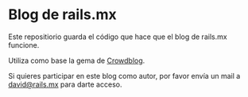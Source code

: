 # Blog de rails.mx

Este repositiorio guarda el código que hace que el blog de rails.mx funcione.

Utiliza como base la gema de [Crowdblog](https://github.com/crowdint/crowdblog).

Si quieres participar en este blog como autor, por favor envía un mail a
david@rails.mx para darte acceso.

